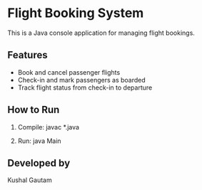 # Flight Booking System

This is a Java console application for managing flight bookings.

## Features
- Book and cancel passenger flights
- Check-in and mark passengers as boarded
- Track flight status from check-in to departure

## How to Run
1. Compile:
   javac *.java

2. Run:
   java Main

## Developed by
Kushal Gautam

